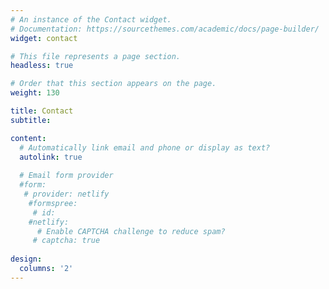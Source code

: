 ```yaml
---
# An instance of the Contact widget.
# Documentation: https://sourcethemes.com/academic/docs/page-builder/
widget: contact

# This file represents a page section.
headless: true

# Order that this section appears on the page.
weight: 130

title: Contact
subtitle:

content:
  # Automatically link email and phone or display as text?
  autolink: true
  
  # Email form provider
  #form:
   # provider: netlify
    #formspree:
     # id:
    #netlify:
      # Enable CAPTCHA challenge to reduce spam?
     # captcha: true
  
design:
  columns: '2'
---
```

